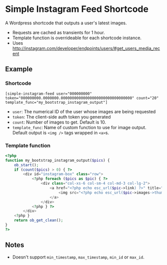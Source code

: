 # Simple Instagram Feed Shortcode

A Wordpress shortcode that outputs a user's latest images.

- Requests are cached as transients for 1 hour.
- Template function is overrideable for each shortcode instance.
- Uses http://instagram.com/developer/endpoints/users/#get_users_media_recent

## Example
### Shortcode

	[simple-instagram-feed user="000000000" token="000000000.0000000.00000000000000000000000000000000" count="20" template_func="my_bootstrap_instagram_output"]

- `user`: The numerical ID of the user whose images are being requested
- `token`: The client-side auth token you generated
- `count`: Number of images to get. Default is 10.
- `template_func`: Name of custom function to use for image output.
Default output is `<img />` tags wrapped in `<a>`s.

### Template function

```php
<?php
function my_bootstrap_instagram_output($pics) {
	ob_start();
	if (count($pics) > 0) { ?>
		<div id="instagram-box" class="row">
			<?php foreach ($pics as $pic) { ?>
				<div class="col-xs-6 col-sm-4 col-md-3 col-lg-2">
					<a href="<?php echo esc_url($pic->link) ?>" title="<?php echo esc_attr($pic->caption->text) ?>">
						<img src="<?php echo esc_url($pic->images->thumbnail->url) ?>" class="img-responsive" />
					</a>
				</div>
			<?php } ?>
		</div>
	<?php }
	return ob_get_clean();
}
?>
```

## Notes

- Doesn't support `min_timestamp`, `max_timestamp`, `min_id` or `max_id`.